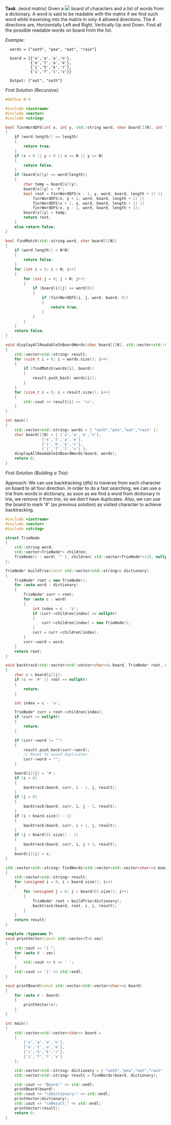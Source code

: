 **Task**. *(word matrix)* Given a <img src="https://latex.codecogs.com/svg.latex?\Large&space;2D"> board of characters and a list of words from a dictionary. A word is said to be readable with the matrix if we find such word while traversing into the matrix in only 4 allowed directions. The 4 directions are, Horizontally Left and Right, Vertically Up and Down. Find all the possible readable words on board from the list.

*Example:*
```
  words = {"oath", "pea", "eat", "rain"}

  board = {{'o','a','a','n'},
           {'e','t','a','e'},
           {'i','h','k','r'},
           {'i','f','l','v'}}

  Output: {"eat", "oath"}
```
*First Solution (Recursive):*

```cpp
#define N 4

#include <iostream>
#include <vector>
#include <string>

bool finrWordDFS(int x, int y, std::string word, char board[][N], int length)
{
	if (word.length() == length)
	{
		return true;
	}
	if (x < 0 || y < 0 || x >= N || y >= N)
	{
		return false;
	}
	if (board[x][y] == word[length])
	{
		char temp = board[x][y];
		board[x][y] = '#';
		bool rest = finrWordDFS(x - 1, y, word, board, length + 1) ||
			finrWordDFS(x, y + 1, word, board, length + 1) ||
			finrWordDFS(x + 1, y, word, board, length + 1) ||
			finrWordDFS(x, y - 1, word, board, length + 1);
		board[x][y] = temp;
		return rest;
	}
	else return false;
}

bool findMatch(std::string word, char board[][N])
{
	if (word.length() > N*N)
	{
		return false;
	}
	for (int i = 0; i < N; i++)
	{
		for (int j = 0; j < N; j++)
		{
			if (board[i][j] == word[0])
			{
				if (finrWordDFS(i, j, word, board, 0))
				{
					return true;
				}
			}
		}
	}
	return false;
}

void displayAllReadableInBoardWords(char board[][N], std::vector<std::string> words)
{
	std::vector<std::string> result;
	for (size_t i = 0; i < words.size(); i++)
	{
		if (findMatch(words[i], board))
		{
			result.push_back( words[i]);
		}
	}
	for (size_t i = 0; i < result.size(); i++)
	{
		std::cout << result[i] << '\n';
	}
}

int main()
{
	std::vector<std::string> words = { "oath","pea","eat","rain" };
	char board[][N] = { {'o','a','a','n'},
			    {'e','t','a','e'},
			    {'i','h','k','r'},
			    {'i','f','l','v'} };
	displayAllReadableInBoardWords(board, words);
	return 0;
}
```
*First Solution (Building a Trie):*

*Approach:* We can use backtracking (dfs) to traverse from each character on board to all four direction. In order to do a fast searching, we can use a trie from words in dictionary, as soon as we find a word from dictionary in trie, we remove it from trie, so we don't have duplicates. Also, we can use the board to mark '#' (as previous solution) as visited character to achieve backtracking.

```cpp
#include <iostream>
#include <vector>
#include <string>

struct TrieNode
{
	std::string word;
	std::vector<TrieNode*> children;
	TrieNode() : word{ "" }, children{ std::vector<TrieNode*>(26, nullptr) }{}
};

TrieNode* buildTrie(const std::vector<std::string>& dictionary)
{
	TrieNode* root = new TrieNode();
	for (auto word : dictionary)
	{
		TrieNode* curr = root;
		for (auto c : word)
		{
			int index = c - 'a';
			if (curr->children[index] == nullptr)
			{
				curr->children[index] = new TrieNode();
			}
			curr = curr->children[index];
		}
		curr->word = word;
	}
	return root;
}

void backtrack(std::vector<std::vector<char>>& board, TrieNode* root, unsigned i, unsigned j, std::vector<std::string>& result)
{
	char c = board[i][j];
	if (c == '#' || root == nullptr)
	{
		return;
	}

	int index = c - 'a';

	TrieNode* curr = root->children[index];
	if (curr == nullptr)
	{
		return;
	}

	if (curr->word != "")
	{
		result.push_back(curr->word);
		// Reset to avoid duplicates.
		curr->word = "";
	}

	board[i][j] = '#';
	if (i > 0)
	{
		backtrack(board, curr, i - 1, j, result);
	}
	if (j > 0)
	{
		backtrack(board, curr, i, j - 1, result);
	}
	if (i < board.size() - 1)
	{
		backtrack(board, curr, i + 1, j, result);
	}
	if (j < board[0].size() - 1)
	{
		backtrack(board, curr, i, j + 1, result);
	}
	board[i][j] = c;
}

std::vector<std::string> findWords(std::vector<std::vector<char>>& board, std::vector<std::string>& dictionary)
{
	std::vector<std::string> result;
	for (unsigned i = 0; i < board.size(); i++)
	{
		for (unsigned j = 0; j < board[0].size(); j++)
		{
			TrieNode* root = buildTrie(dictionary);
			backtrack(board, root, i, j, result);
		}
	}
	return result;
}

template <typename T>
void printVector(const std::vector<T>& vec)
{
	std::cout << "{ ";
	for (auto t : vec)
	{
		std::cout << t << ' ';
	}
	std::cout << '}' << std::endl;
}

void printBoard(const std::vector<std::vector<char>>& board)
{
	for (auto v : board)
	{
		printVector(v);
	}
}

int main()
{
	std::vector<std::vector<char>> board =
	{
		{'o','a','a','n'},
		{'e','t','a','e'},
		{'i','h','k','r'},
		{'i','f','l','v'}
	};

	std::vector<std::string> dictionary = { "oath","pea","eat","rain" };
	std::vector<std::string> result = findWords(board, dictionary);

	std::cout << "Board:" << std::endl;
	printBoard(board);
	std::cout << "\nDictionary:" << std::endl;
	printVector(dictionary);
	std::cout << "\nResult:" << std::endl;
	printVector(result);
	return 0;
}
```
